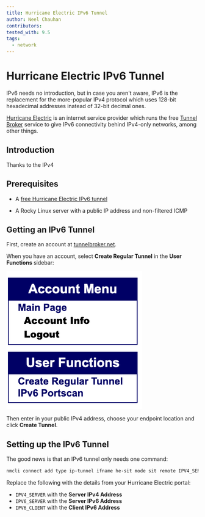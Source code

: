 ```yaml
---
title: Hurricane Electric IPv6 Tunnel
author: Neel Chauhan
contributors:
tested_with: 9.5
tags:
  - network
---
```


# Hurricane Electric IPv6 Tunnel

IPv6 needs no introduction, but in case you aren't aware, IPv6 is the replacement for the more-popular IPv4 protocol which uses 128-bit hexadecimal addresses inatead of 32-bit decimal ones.

[Hurricane Electric](https://he.net) is an internet service provider which runs the free [Tunnel Broker](https://tunnelbroker.net/) service to give IPv6 connectivity behind IPv4-only networks, among other things.

## Introduction

Thanks to the IPv4

## Prerequisites

- A [free Hurricane Electric IPv6 tunnel](https://tunnelbroker.net/)

- A Rocky Linux server with a public IP address and non-filtered ICMP

## Getting an IPv6 Tunnel

First, create an account at [tunnelbroker.net](https://tunnelbroker.net/).

When you have an account, select **Create Regular Tunnel** in the **User Functions** sidebar:

![HE.net sidebar](../images/henet_1.png)

Then enter in your public IPv4 address, choose your endpoint location and click **Create Tunnel**.

## Setting up the IPv6 Tunnel

The good news is that an IPv6 tunnel only needs one command:

```bash
nmcli connect add type ip-tunnel ifname he-sit mode sit remote IPV4_SERVER ipv4.method disabled ipv6.method manual ipv6.address IPV6_CLIENT ipv6.gateway IPV6_SERVER
```

Replace the following with the details from your Hurricane Electric portal:

- `IPV4_SERVER` with the **Server IPv4 Address**
- `IPV6_SERVER` with the **Server IPv6 Address**
- `IPV6_CLIENT` with the **Client IPv6 Address**

